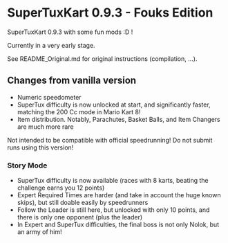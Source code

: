 # SuperTuxKart 0.9.3 - Fouks Edition

SuperTuxKart 0.9.3 with some fun mods :D !

Currently in a very early stage.

See README_Original.md for original instructions (compilation, ...).

## Changes from vanilla version

* Numeric speedometer
* SuperTux difficulty is now unlocked at start, and significantly faster, matching the 200 Cc mode in Mario Kart 8!
* Item distribution. Notably, Parachutes, Basket Balls, and Item Changers are much more rare

Not intended to be compatible with official speedrunning! Do not submit runs using this version!

### Story Mode

* SuperTux difficulty is now available (races with 8 karts, beating the challenge earns you 12 points)
* Expert Required Times are harder (and take in account the huge known skips), but still doable easily by speedrunners
* Follow the Leader is still here, but unlocked with only 10 points, and there is only one opponent (plus the leader)
* In Expert and SuperTux difficulties, the final boss is not only Nolok, but an army of him!
